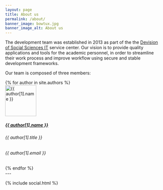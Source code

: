 ```yaml
---
layout: page
title: About us
permalink: /about/
banner_image: bowtux.jpg
banner_image_alt: About us
---
```


The development team was established in 2013 as part of the the [Devision of Social Sciences IT][dssit] service center. Our vision is to provide quality applications and tools for the academic personnel, in order to streamline their work process and improve workflow using secure and stable development frameworks.

Our team is composed of three members:

<div>
{% for author in site.authors %}
  <div class="person-info">
  <div class="person">
    <a href="https://github.com/{{ author[1].github }}">
      <img
        src="http://www.gravatar.com/avatar/{{ author[1].gravatar }}?s=100"
        alt="{{ author[1].name }}" width="100" height="100" class="img-circle" />
    </a>
    <div class="person-desc">
      <h5>
        <a href="https://github.com/{{ author[1].github }}">
          {{ author[1].name }}
        </a>
      </h5>
      <h6>{{ author[1].title }}</h6>
      <h6>{{ author[1].email }}</h6>
    </div>
  </div>
  </div>
{% endfor %}
</div>
---

{% include social.html %}

[dssit]: http://it.dss.ucdavis.edu/
